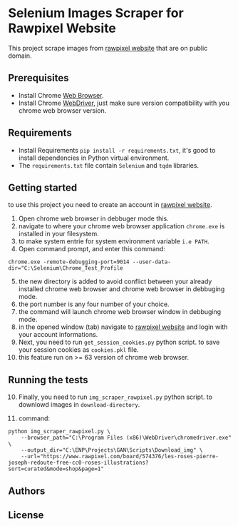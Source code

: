 # Selenium Images Scraper for Rawpixel Website
This project scrape images from [rawpixel website](https://www.rawpixel.com/) that are on public domain.

## Prerequisites
* Install Chrome [Web Browser](https://www.google.com/chrome/).
* Install Chrome [WebDriver](https://sites.google.com/a/chromium.org/chromedriver/downloads), just make sure version compatibility with you chrome web browser version.

## Requirements
* Install Requirements `pip install -r requirements.txt`, it's good to install dependencies in Python virtual environment.
* The `requirements.txt` file contain `Selenium` and `tqdm` libraries.

## Getting started
to use this project you need to create an account in [rawpixel website](https://www.rawpixel.com/).

1. Open chrome web browser in debbuger mode this.
2. navigate to where your chrome web browser application `chrome.exe` is installed in your filesystem.
3. to make system entrie for system environment variable `i.e PATH`.
4. Open command prompt, and enter this command:

```
chrome.exe -remote-debugging-port=9014 --user-data-dir="C:\Selenium\Chrome_Test_Profile
```

5. the new directory is added to avoid conflict between your already installed chrome web browser and chrome web browser in debbuging mode.
6. the port number is any four number of your choice.
7. the command will launch chrome web browser window in debbuging mode.
8. in the opened window (tab) navigate to [rawpixel website](https://www.rawpixel.com/) and login with your account informations.
9. Next, you need to run `get_session_cookies.py` python script. to save your session cookies as `cookies.pkl` file.
10. this feature run on >= 63 version of chrome web browser.

## Running the tests
10. Finally, you need to run `img_scraper_rawpixel.py` python script. to downlowd images in `download-directory`.

11. command:

```
python img_scraper_rawpixel.py \ 
    --browser_path="C:\Program Files (x86)\WebDriver\chromedriver.exe" \
    --output_dir="C:\ENP\Projects\GAN\Scripts\Download_img" \
    --url="https://www.rawpixel.com/board/574376/les-roses-pierre-joseph-redoute-free-cc0-roses-illustrations?sort=curated&mode=shop&page=1"

```

## Authors


## License














































